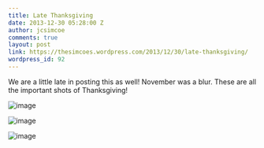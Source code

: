 ```yaml
---
title: Late Thanksgiving
date: 2013-12-30 05:28:00 Z
author: jcsimcoe
comments: true
layout: post
link: https://thesimcoes.wordpress.com/2013/12/30/late-thanksgiving/
wordpress_id: 92
---
```


We are a little late in posting this as well! November was a blur. These are all the important shots of Thanksgiving!




![image](/public/assets/90f14d94e789d8d15f74b5ace41aef7f/tumblr_inline_myltuzx8Oh1qb8l8q.jpg)




![image](/public/assets/63dcda49ff3a27006b30ae797fa828ea/tumblr_inline_myltuzQelg1qb8l8q.jpg)




![image](/public/assets/1ed5cdf25e313587efc962704c889811/tumblr_inline_myltv7mExc1qb8l8q.jpg)
